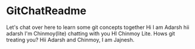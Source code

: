# GitChatReadme
Let's chat over here to learn some git concepts together
Hi I am Adarsh
hii adarsh I'm Chinmoy(lite) chatting with you
HI Chinmoy Lite. Hows git treating you?
Hii Adarsh and Chinmoy, I am Jajnesh.